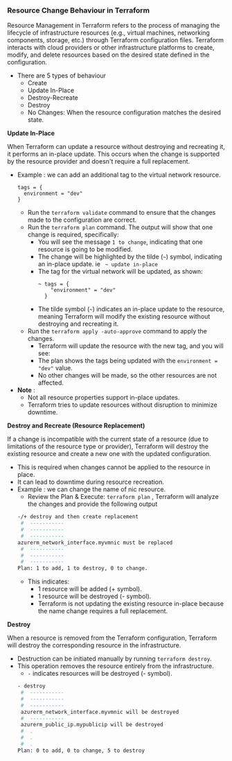 ### Resource Change Behaviour in Terraform
Resource Management in Terraform refers to the process of managing the lifecycle of infrastructure resources (e.g., virtual machines, networking components, storage, etc.) through Terraform configuration files. Terraform interacts with cloud providers or other infrastructure platforms to create, modify, and delete resources based on the desired state defined in the configuration.

- There are 5 types of behaviour
    - Create
    - Update In-Place
    - Destroy-Recreate
    - Destroy
    - No Changes: When the resource configuration matches the desired state.


**Update In-Place**

When Terraform can update a resource without destroying and recreating it, it performs an in-place update. This occurs when the change is supported by the resource provider and doesn't require a full replacement.
- Example :  we can add an additional tag to the virtual network resource.
     ```hcl
     tags = {
       environment = "dev"
     }
     ```
   - Run the `terraform validate` command to ensure that the changes made to the configuration are correct.
   - Run the `terraform plan` command. The output will show that one change is required, specifically:
     - You will see the message `1 to change`, indicating that one resource is going to be modified.
     - The change will be highlighted by the tilde (`~`) symbol, indicating an in-place update. ie ` ~ update in-place`
     - The tag for the virtual network will be updated, as shown:
       ```
       ~ tags = {
           "environment" = "dev"
         }
       ```
     - The tilde symbol (`~`) indicates an in-place update to the resource, meaning Terraform will modify the existing resource without destroying and recreating it.
   - Run the `terraform apply -auto-approve` command to apply the changes.
     - Terraform will update the resource with the new tag, and you will see:
     - The plan shows the tags being updated with the `environment = "dev"` value.
     - No other changes will be made, so the other resources are not affected.
- **Note** :
    - Not all resource properties support in-place updates.
    - Terraform tries to update resources without disruption to minimize downtime.


**Destroy and Recreate (Resource Replacement)**

If a change is incompatible with the current state of a resource (due to limitations of the resource type or provider), Terraform will destroy the existing resource and create a new one with the updated configuration.
- This is required when changes cannot be applied to the resource in place.
- It can lead to downtime during resource recreation.
- Example :  we can change the name of nic resource.
    - Review the Plan & Execute: `terraform plan` , Terraform will analyze the changes and provide the following output
    ```sh
    -/+ destroy and then create replacement
     #  -----------
     #  -----------
     #  -----------
    azurerm_network_interface.myvmnic must be replaced
     #  -----------
     #  -----------
     #  -----------
    Plan: 1 to add, 1 to destroy, 0 to change.
    ```
    - This indicates: 
        - 1 resource will be added (+ symbol).
        - 1 resource will be destroyed (- symbol).
        - Terraform is not updating the existing resource in-place because the name change requires a full replacement.


**Destroy**

When a resource is removed from the Terraform configuration, Terraform will destroy the corresponding resource in the infrastructure.
- Destruction can  be initiated manually by running `terraform destroy`.
- This operation removes the resource entirely from the infrastructure.
    - `-` indicates resources will be destroyed (- symbol).
    ```sh
    - destroy
     #  -----------
     #  -----------
     #  -----------
     azurerm_network_interface.myvmnic will be destroyed
     #  -----------
     azurerm_public_ip.mypublicip will be destroyed  
     #  .
     #  .
     #  .
    Plan: 0 to add, 0 to change, 5 to destroy
    ```